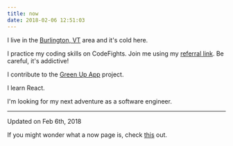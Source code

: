 ```yaml
---
title: now
date: 2018-02-06 12:51:03
---
```


I live in the [Burlington, VT](https://goo.gl/maps/L61r6ce6h9E2) area and it's cold here.

I practice my coding skills on CodeFights. Join me using my [referral link](https://codefights.com/signup/wrzsSQnyvxaBfEoXa/main). Be careful, it's addictive!

I contribute to the [Green Up App](http://codeforbtv.org/projects/greenup-app/) project.

I learn React.

I'm looking for my next adventure as a software engineer.

---
Updated on Feb 6th, 2018

If you might wonder what a now page is, check [this](https://nownownow.com/about) out.